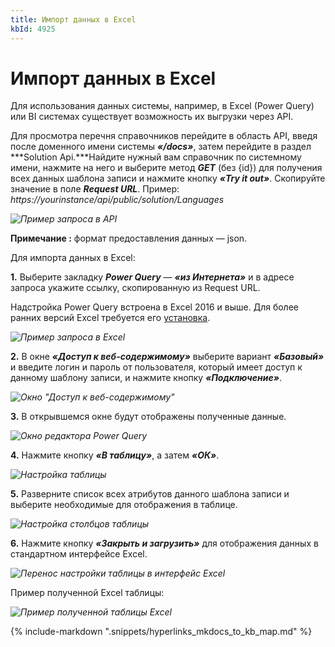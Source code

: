 ```yaml
---
title: Импорт данных в Excel
kbId: 4925
---
```


# Импорт данных в Excel

Для использования данных системы, например, в Excel (Power Query) или BI системах существует возможность их выгрузки через API.

Для просмотра перечня справочников перейдите в область API, введя после доменного имени системы ***«/docs»***, затем перейдите в раздел ***Solution Api.***Найдите нужный вам справочник по системному имени, нажмите на него и выберите метод ***GET*** (без {id}) для получения всех данных шаблона записи и нажмите кнопку ***«Try it out»***. Скопируйте значение в поле ***Request URL***. Пример: *https://yourinstance/api/public/solution/Languages*

_![Пример запроса в API](https://kb.comindware.ru/assets/bi_excel_0.jpg)_

**Примечание :** формат предоставления данных — json.

Для импорта данных в Excel:

**1.** Выберите закладку ***Power Query*** — ***«из Интернета»*** и в адресе запроса укажите ссылку, скопированную из Request URL.

Надстройка Power Query встроена в Excel 2016 и выше. Для более ранних версий Excel требуется его [установка](https://support.microsoft.com/ru-ru/office/power-query-%E2%80%94-%D0%BE%D0%B1%D0%B7%D0%BE%D1%80-%D0%B8-%D0%BE%D0%B1%D1%83%D1%87%D0%B5%D0%BD%D0%B8%D0%B5-ed614c81-4b00-4291-bd3a-55d80767f81d).

_![Пример запроса в Excel](https://kb.comindware.ru/assets/bi_excel_2.jpg)_

**2.** В окне ***«Доступ к веб-содержимому»*** выберите вариант ***«Базовый»*** и введите логин и пароль от пользователя, который имеет доступ к данному шаблону записи, и нажмите кнопку ***«Подключение»***.

_![Окно "Доступ к веб-содержимому"](https://kb.comindware.ru/assets/bi_excel_3.jpg)_

**3.** В открывшемся окне будут отображены полученные данные.

_![Окно редактора Power Query](https://kb.comindware.ru/assets/bi_excel_4.jpg)_

**4.** Нажмите кнопку ***«В таблицу»***, а затем ***«ОК»***.

_![Настройка таблицы](https://kb.comindware.ru/assets/bi_excel_5.jpg)_

**5.** Разверните список всех атрибутов данного шаблона записи и выберите необходимые для отображения в таблице.

_![Настройка столбцов таблицы](https://kb.comindware.ru/assets/bi_excel_6.jpg)_

**6.** Нажмите кнопку ***«Закрыть и загрузить»*** для отображения данных в стандартном интерфейсе Excel.

_![Перенос настройки таблицы в интерфейс Excel](https://kb.comindware.ru/assets/bi_excel_7.jpg)_

Пример полученной Excel таблицы:

_![Пример полученной таблицы Excel](https://kb.comindware.ru/assets/bi_excel_8.jpg)_

{% include-markdown ".snippets/hyperlinks_mkdocs_to_kb_map.md" %}
